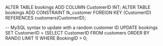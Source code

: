 ALTER TABLE bookings ADD COLUMN CustomerID INT;
ALTER TABLE bookings ADD CONSTRAINT fk_customer FOREIGN KEY (CustomerID) REFERENCES customers(CustomerID);

-- MySQL syntax to update with a random customer ID
UPDATE bookings 
SET CustomerID = (SELECT CustomerID FROM customers ORDER BY RAND() LIMIT 1)
WHERE BookingID > 0;